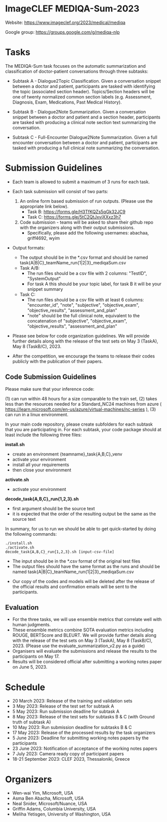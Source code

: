 # ImageCLEF MEDIQA-Sum-2023 

Website: https://www.imageclef.org/2023/medical/mediqa

Google group: https://groups.google.com/g/mediqa-nlp


# Tasks

The MEDIQA-Sum task focuses on the automatic summarization and classification of doctor-patient conversations through three subtasks:

* Subtask A - Dialogue2Topic Classification.  Given a conversation snippet between a doctor and patient, participants are tasked with identifying the topic (associated section header). Topics/Section headers will be one of twenty normalized common section labels (e.g. Assessment, Diagnosis, Exam, Medications, Past Medical History).

* Subtask B - Dialogue2Note Summarization. Given a conversation snippet between a doctor and patient and a section header, participants are tasked with producing a clinical note section text summarizing the conversation.

* Subtask C - Full-Encounter Dialogue2Note Summarization. Given a full encounter conversation between a doctor and patient, participants are tasked with producing a full clinical note summarizing the conversation.


# Submission Guidelines

* Each team is allowed to submit a maximum of 3 runs for each task.

* Each task submission will consist of two parts:
  1. An online form based submission of run outputs. (Please use the appropriate link below).
     - Task B: https://forms.gle/H3TfKQZs5qGk32JC9
     - Task C: https://forms.gle/5tC2QtJxvjXXxz3h7
  3. Code submission - teams will be asked to share their github repo with the organizers along with their output submissions.
     - Specifically, please add the following usernames: abachaa, griff4692, wyim

* Output formats:
  - The output should be in the *.csv format and should be named task{A|B|C}_teamName_run{1|2|3}_mediqaSum.csv
  - Task A/B:
      - The run files should be a csv file with 2 columns: "TestID", "SystemOutput"
      - For task A this should be your topic label, for task B it will be your snippet summary
  - Task C:
      - The run files should be a csv file with at least 6 columns: "encounter_id", "note", "subjective", "objective_exam", "objective_results", "assessment_and_plan"
      - "note" should be the full clinical note, equivalent to the concatenation of "subjective", "objective_exam", "objective_results", "assessment_and_plan"

* Please see below for code organization guidelines. We will provide further details along with the release of the test sets on May 3 (TaskA), May 8 (TaskB/C), 2023.

* After the competition, we encourage the teams to release their codes publicly with the publication of their papers.


## Code Submission Guidelines

Please make sure that your inference code:

(1) can run within 48 hours for a size comparable to the train set,
(2) takes less than the resources needed for a Standard_NC24 machines from azure ( https://learn.microsoft.com/en-us/azure/virtual-machines/nc-series ),
(3) can run in a linux environment.

In your main code repository, please create subfolders for each subtask that you are participating in.
For each subtask, your code package should at least include the following three files:

**install.sh**
- create an environment {teamname}_task{A,B,C}_venv
- activate your environment
- install all your requirements
- then close your environment

**activate.sh**
- activate your environment

**decode_task{A,B,C}_run{1,2,3}.sh**
- first argument should be the source text
- it is expected that the order of the resulting output be the same as the source text

In summary, for us to run we should be able to get quick-started by doing the following commands:

```
./install.sh
./activate.sh
decode_task{A,B,C}_run{1,2,3}.sh [input-csv-file]
```
- The input should be in the *.csv format of the original test files
- The output files should have the same format as the runs and should be named task{A|B|C}_teamName_run{1|2|3}_mediqaSum.csv 


 * Our copy of the codes and models will be deleted after the release of the official results and confirmation emails will be sent to the participants. 

## Evaluation

- For the three tasks, we will use ensemble metrics that correlate well with human judgments. 
- These ensemble metrics combine SOTA evaluation metrics including ROUGE, BERTScore and BLEURT. We will provide further details along with the release of the test sets on May 3 (TaskA), May 8 (TaskB/C), 2023.
(Please use the evaluate_summarization_v2.py as a guide)
- Organisers will evaluate the submissions and release the results to the participants on May 17.
- Results will be considered official after submitting a working notes paper on June 5, 2023.

# Schedule

* 20 March 2023: Release of the training and validation sets
* 3 May 2023: Release of the test set for subtask A
* 5 May 2023: Run submission deadline for subtask A
* 8 May 2023: Release of the test sets for subtasks B & C (with Ground truth of subtask A)
* 10 May 2023: Run submission deadline for subtasks B & C
* 17 May 2023: Release of the processed results by the task organizers
* 5 June 2023: Deadline for submitting working notes papers by the participants
* 23 June 2023: Notification of acceptance of the working notes papers
* 7 July 2023: Camera ready copy of participant papers
* 18-21 September 2023: CLEF 2023, Thessaloniki, Greece


# Organizers

* Wen-wai Yim, Microsoft, USA
* Asma Ben Abacha, Microsoft, USA
* Neal Snider, Microsoft/Nuance, USA
* Griffin Adams, Columbia University, USA
* Meliha Yetisgen, University of Washington, USA
